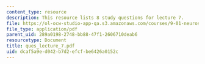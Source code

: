 ```yaml
---
content_type: resource
description: This resource lists 8 study questions for lecture 7.
file: https://ol-ocw-studio-app-qa.s3.amazonaws.com/courses/9-01-neuroscience-and-behavior-fall-2003/dcaf5a9ed042b7d2efcfbe6426a0152c_ques_lecture_7.pdf
file_type: application/pdf
parent_uid: 289a0198-2748-bb88-47f1-2606710deab6
resourcetype: Document
title: ques_lecture_7.pdf
uid: dcaf5a9e-d042-b7d2-efcf-be6426a0152c
---
```

